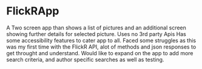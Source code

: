 # FlickRApp
A Two screen app than shows a list of pictures and an additional screen showing further details for selected picture. 
Uses no 3rd party Apis
Has some accessibility features to cater app to all.
Faced some struggles as this was my first time with the FlickR API, alot of methods and json responses to get throught and understand.
Would like to expand on the app to add more search criteria, and author specific searches as well as testing. 
